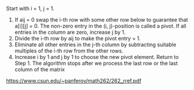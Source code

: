 Start with i = 1, j = 1.
1. If aij = 0 swap the i-th row with some other row below to guarantee that a[i][j] = 0.
The non-zero entry in the (i, j)-position is called a pivot. If all entries in the column
are zero, increase j by 1.
2. Divide the i-th row by aij to make the pivot entry = 1.
3. Eliminate all other entries in the j-th column by subtracting suitable multiples of the
i-th row from the other rows.
4. Increase i by 1 and j by 1 to choose the new pivot element. Return to Step 1.
The algorithm stops after we process the last row or the last column of the matrix

https://www.csun.edu/~panferov/math262/262_rref.pdf
